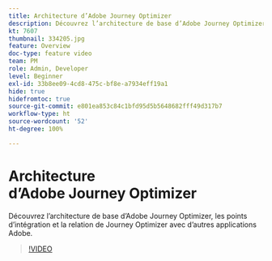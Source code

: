 ```yaml
---
title: Architecture d’Adobe Journey Optimizer
description: Découvrez l’architecture de base d’Adobe Journey Optimizer, les points d’intégration et la relation de Journey Optimizer avec d’autres applications Adobe.
kt: 7607
thumbnail: 334205.jpg
feature: Overview
doc-type: feature video
team: PM
role: Admin, Developer
level: Beginner
exl-id: 33b8ee09-4cd8-475c-bf8e-a7934eff19a1
hide: true
hidefromtoc: true
source-git-commit: e801ea853c84c1bfd95d5b5648682fff49d317b7
workflow-type: ht
source-wordcount: '52'
ht-degree: 100%

---
```


# Architecture d’Adobe Journey Optimizer

Découvrez l’architecture de base d’Adobe Journey Optimizer, les points d’intégration et la relation de Journey Optimizer avec d’autres applications Adobe.

>[!VIDEO](https://video.tv.adobe.com/v/334205?quality=12&learn=on)
